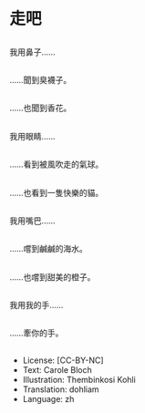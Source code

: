 # 走吧

##
我用鼻子……

##
……聞到臭襪子。

##
……也聞到香花。

##
我用眼睛……

##
……看到被風吹走的氣球。

##
……也看到一隻快樂的貓。

##
我用嘴巴……

##
……嚐到鹹鹹的海水。

##
……也嚐到甜美的橙子。

##
我用我的手……

##
……牽你的手。

##
* License: [CC-BY-NC]
* Text: Carole Bloch
* Illustration: Thembinkosi Kohli
* Translation: dohliam
* Language: zh
